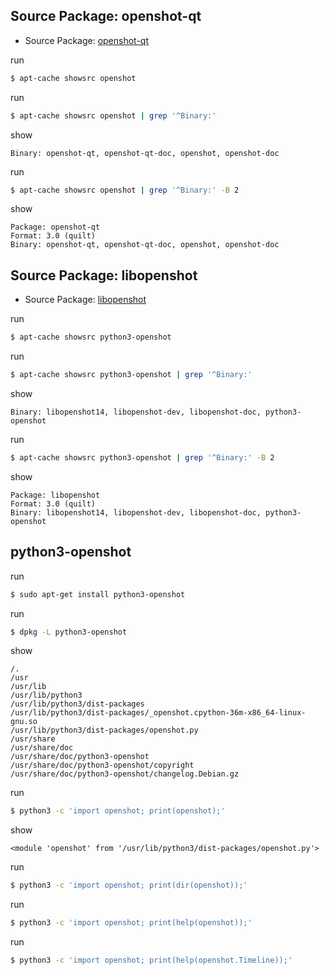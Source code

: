 
## Source Package: openshot-qt

* Source Package: [openshot-qt](https://packages.ubuntu.com/source/bionic/openshot-qt)

run

``` sh
$ apt-cache showsrc openshot
```


run

``` sh
$ apt-cache showsrc openshot | grep '^Binary:'
```

show

```
Binary: openshot-qt, openshot-qt-doc, openshot, openshot-doc
```


run

``` sh
$ apt-cache showsrc openshot | grep '^Binary:' -B 2
```

show

```
Package: openshot-qt
Format: 3.0 (quilt)
Binary: openshot-qt, openshot-qt-doc, openshot, openshot-doc
```

## Source Package: libopenshot

* Source Package: [libopenshot](https://packages.ubuntu.com/source/bionic/libopenshot)

run

``` sh
$ apt-cache showsrc python3-openshot
```


run

``` sh
$ apt-cache showsrc python3-openshot | grep '^Binary:'
```

show

```
Binary: libopenshot14, libopenshot-dev, libopenshot-doc, python3-openshot
```


run

``` sh
$ apt-cache showsrc python3-openshot | grep '^Binary:' -B 2
```

show

```
Package: libopenshot
Format: 3.0 (quilt)
Binary: libopenshot14, libopenshot-dev, libopenshot-doc, python3-openshot
```


## python3-openshot

run

``` sh
$ sudo apt-get install python3-openshot
```

run

``` sh
$ dpkg -L python3-openshot
```

show

```
/.
/usr
/usr/lib
/usr/lib/python3
/usr/lib/python3/dist-packages
/usr/lib/python3/dist-packages/_openshot.cpython-36m-x86_64-linux-gnu.so
/usr/lib/python3/dist-packages/openshot.py
/usr/share
/usr/share/doc
/usr/share/doc/python3-openshot
/usr/share/doc/python3-openshot/copyright
/usr/share/doc/python3-openshot/changelog.Debian.gz
```

run

``` sh
$ python3 -c 'import openshot; print(openshot);'
```

show

```
<module 'openshot' from '/usr/lib/python3/dist-packages/openshot.py'>
```

run

``` sh
$ python3 -c 'import openshot; print(dir(openshot));'
```

run

``` sh
$ python3 -c 'import openshot; print(help(openshot));'
```

run

``` sh
$ python3 -c 'import openshot; print(help(openshot.Timeline));'
```
